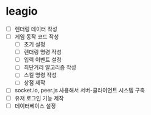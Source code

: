 # leagio
- [ ] 렌더링 데이터 작성
- [ ] 게임 동작 코드 작성
    - [ ] 초기 설정
    - [ ] 렌더링 명령 작성
    - [ ] 입력 이벤트 설정
    - [ ] 최단거리 알고리즘 작성
    - [ ] 스킬 명령 작성
    - [ ] 상점 제작
- [ ] socket.io, peer.js 사용해서 서버-클라이언트 시스템 구축
- [ ] 유저 로그인 기능 제작
- [ ] 데이터베이스 설정

